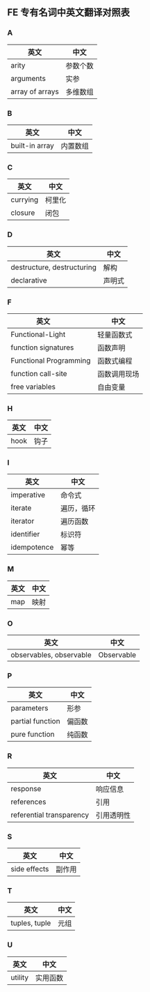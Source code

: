  ## FE 专有名词中英文翻译对照表
### A

英文         | 中文
------------ | -------------
arity | 参数个数
arguments | 实参
array of arrays | 多维数组

### B

英文         | 中文
------------ | -------------
built-in array | 内置数组

### C

英文         | 中文
------------ | -------------
currying | 柯里化
closure | 闭包

### D

英文         | 中文
------------ | -------------
destructure, destructuring | 解构
declarative | 声明式

### F

英文         | 中文
------------ | -------------
Functional-Light | 轻量函数式
function signatures | 函数声明
Functional Programming | 函数式编程
function call-site | 函数调用现场
free variables | 自由变量

### H

英文         | 中文
------------ | -------------
hook | 钩子

### I

英文         | 中文
------------ | -------------
imperative | 命令式
iterate | 遍历，循环
iterator | 遍历函数
identifier | 标识符
idempotence | 幂等

### M

英文         | 中文
------------ | -------------
map | 映射

### O

英文         | 中文
------------ | -------------
observables, observable | Observable

### P

英文         | 中文
------------ | -------------
parameters | 形参
partial function | 偏函数
pure function | 纯函数

### R

英文         | 中文
------------ | -------------
response | 响应信息
references | 引用
referential transparency | 引用透明性

### S

英文         | 中文
------------ | -------------
side effects | 副作用

### T

英文         | 中文
------------ | -------------
tuples, tuple | 元组

### U

英文         | 中文
------------ | -------------
utility | 实用函数
